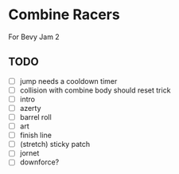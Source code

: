 # Combine Racers

For Bevy Jam 2

## TODO

- [ ] jump needs a cooldown timer
- [ ] collision with combine body should reset trick
- [ ] intro
- [ ] azerty
- [ ] barrel roll
- [ ] art
- [ ] finish line
- [ ] (stretch) sticky patch
- [ ] jornet
- [ ] downforce?
